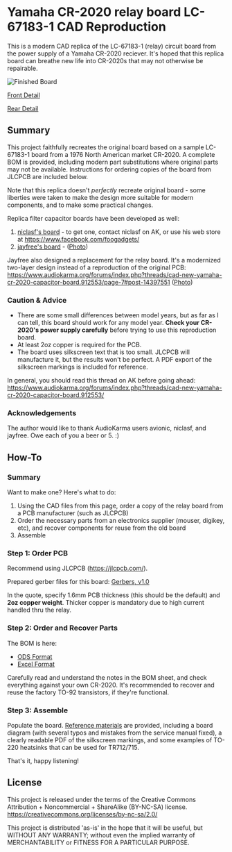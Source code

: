 # Yamaha CR-2020 relay board LC-67183-1 CAD Reproduction

This is a modern CAD replica of the LC-67183-1 (relay) circuit board from the power supply of a Yamaha CR-2020 reciever. It's hoped that this replica board can breathe new life into CR-2020s that may not otherwise be repairable. 

![Finished Board](img/board_populated.jpg?raw=true "Finished Board")

[Front Detail](img/board_front.jpg?raw=true)

[Rear Detail](img/board_rear.jpg?raw=true)

## Summary

This project faithfully recreates the original board based on a sample LC-67183-1 board from a 1976 North American market CR-2020. A complete BOM is provided, including modern part substitutions where original parts may not be available. Instructions for ordering copies of the board from JLCPCB are included below.

Note that this replica doesn't *perfectly* recreate original board - some liberties were taken to make the design more suitable for modern components, and to make some practical changes.

Replica filter capacitor boards have been developed as well:
1. [niclasf's board](https://foogadgets.blogspot.com/2020/05/yamaha-cr2020-repair.html) - to get one, contact niclasf on AK, or use his web store at https://www.facebook.com/foogadgets/
1. [jayfree's board](https://www.audiokarma.org/forums/index.php?threads/cad-new-yamaha-cr-2020-capacitor-board.912553/page-7#post-14397551) - ([Photo](https://www.audiokarma.org/forums/index.php?threads/cad-new-yamaha-cr-2020-capacitor-board.912553/page-4#post-14139270))

Jayfree also designed a replacement for the relay board. It's a modernized two-layer design instead of a reproduction of the original PCB: https://www.audiokarma.org/forums/index.php?threads/cad-new-yamaha-cr-2020-capacitor-board.912553/page-7#post-14397551 ([Photo](https://www.audiokarma.org/forums/index.php?threads/cad-new-yamaha-cr-2020-capacitor-board.912553/page-5#post-14284775))

### Caution & Advice

* There are some small differences between model years, but as far as I can tell, this board should work for any model year. **Check your CR-2020's power supply carefully** before trying to use this reproduction board.
* At least 2oz copper is required for the PCB.
* The board uses silkscreen text that is too small. JLCPCB will manufacture it, but the results won't be perfect. A PDF export of the silkscreen markings is included for reference.

In general, you should read this thread on AK before going ahead: https://www.audiokarma.org/forums/index.php?threads/cad-new-yamaha-cr-2020-capacitor-board.912553/

### Acknowledgements

The author would like to thank AudioKarma users avionic, niclasf, and jayfree. Owe each of you a beer or 5. :)

## How-To

### Summary
Want to make one? Here's what to do:
1. Using the CAD files from this page, order a copy of the relay board from a PCB manufacturer (such as JLCPCB)
1. Order the necessary parts from an electronics supplier (mouser, digikey, etc), and recover components for reuse from the old board
1. Assemble

### Step 1: Order PCB
Recommend using JLCPCB (https://jlcpcb.com/).

Prepared gerber files for this board: [Gerbers, v1.0](https://github.com/flakzilla/cr2020-relay-board/raw/main/CR-2020%20relay%20board%20LC-67183-1/gerber%20zips/CR2020%20relay%20board%20LC-67183-1%20v1.0.zip)

In the quote, specify 1.6mm PCB thickness (this should be the default) and **2oz copper weight**. Thicker copper is mandatory due to high current handled thru the relay.

### Step 2: Order and Recover Parts
The BOM is here:
* [ODS Format](https://github.com/flakzilla/cr2020-relay-board/raw/main/CR-2020%20relay%20board%20LC-67183-1/BOM/BOM.ods)
* [Excel Format](https://github.com/flakzilla/cr2020-relay-board/raw/main/CR-2020%20relay%20board%20LC-67183-1/BOM/BOM.xlsx)

Carefully read and understand the notes in the BOM sheet, and check everything against your own CR-2020. It's recommended to recover and reuse the factory TO-92 transistors, if they're functional.

### Step 3: Assemble
Populate the board. [Reference materials](https://github.com/flakzilla/cr2020-relay-board/tree/main/CR-2020%20relay%20board%20LC-67183-1/reference) are provided, including a board diagram (with several typos and mistakes from the service manual fixed), a clearly readable PDF of the silkscreen markings, and some examples of TO-220 heatsinks that can be used for TR712/715.

That's it, happy listening!

## License

This project is released under the terms of the Creative Commons Attribution + Noncommercial + ShareAlike (BY-NC-SA) license. https://creativecommons.org/licenses/by-nc-sa/2.0/

This project is distributed 'as-is' in the hope that it will be useful, but WITHOUT ANY WARRANTY; without even the implied warranty of MERCHANTABILITY or FITNESS FOR A PARTICULAR PURPOSE.

